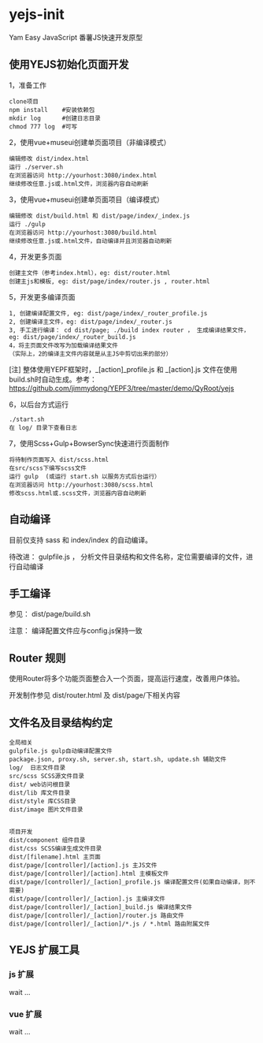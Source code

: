 # yejs-init  

Yam Easy JavaScript 番薯JS快速开发原型

## 使用YEJS初始化页面开发

1，准备工作

    clone项目
    npm install    #安装依赖包
    mkdir log      #创建日志目录
    chmod 777 log  #可写  

2，使用vue+museui创建单页面项目（非编译模式）

	编辑修改 dist/index.html
	运行 ./server.sh
	在浏览器访问 http://yourhost:3080/index.html
	继续修改任意.js或.html文件，浏览器内容自动刷新
	
3，使用vue+museui创建单页面项目（编译模式）

	编辑修改 dist/build.html 和 dist/page/index/_index.js
	运行 ./gulp 
	在浏览器访问 http://yourhost:3080/build.html
	继续修改任意.js或.html文件，自动编译并且浏览器自动刷新

4，开发更多页面

	创建主文件（参考index.html），eg: dist/router.html
	创建主js和模板, eg: dist/page/index/router.js , router.html
	
5，开发更多编译页面

	1, 创建编译配置文件, eg: dist/page/index/_router_profile.js
	2, 创建编译主文件，eg: dist/page/index/_router.js
	3, 手工进行编译： cd dist/page; ./build index router ， 生成编译结果文件，eg: dist/page/index/_router_build.js
	4，将主页面文件改写为加载编译结果文件
	（实际上，2的编译主文件内容就是从主JS中剪切出来的部分）

[注] 整体使用YEPF框架时，_[action]_profile.js 和 _[action].js 文件在使用build.sh时自动生成。参考： https://github.com/jimmydong/YEPF3/tree/master/demo/QyRoot/yejs
		

6，以后台方式运行

	./start.sh 
	在 log/ 目录下查看日志

7，使用Scss+Gulp+BowserSync快速进行页面制作

    将待制作页面写入 dist/scss.html
    在src/scss下编写scss文件
    运行 gulp  (或运行 start.sh 以服务方式后台运行）
    在浏览器访问 http://yourhost:3080/scss.html
    修改scss.html或.scss文件，浏览器内容自动刷新
    
## 自动编译

目前仅支持 sass 和  index/index 的自动编译。

待改进： gulpfile.js  ， 分析文件目录结构和文件名称，定位需要编译的文件，进行自动编译

## 手工编译

参见： dist/page/build.sh

注意： 编译配置文件应与config.js保持一致 

## Router 规则

使用Router将多个功能页面整合入一个页面，提高运行速度，改善用户体验。

开发制作参见 dist/router.html 及 dist/page/下相关内容


## 文件名及目录结构约定

	全局相关
	gulpfile.js gulp自动编译配置文件
	package.json, proxy.sh, server.sh, start.sh, update.sh 辅助文件
	log/  日志文件目录
	src/scss SCSS源文件目录
	dist/ web访问根目录
	dist/lib 库文件目录
	dist/style 库CSS目录
	dist/image 图片文件目录
	
	
	项目开发
	dist/component 组件目录
	dist/css SCSS编译生成文件目录
	dist/[filename].html 主页面
	dist/page/[controller]/[action].js 主JS文件
	dist/page/[controller]/[action].html 主模板文件
	dist/page/[controller]/_[action]_profile.js 编译配置文件(如果自动编译，则不需要)
	dist/page/[controller]/_[action].js 主编译文件
	dist/page/[controller]/_[action]_build.js 编译结果文件
	dist/page/[controller]/_[action]/router.js 路由文件
	dist/page/[controller]/_[action]/*.js / *.html 路由附属文件
	
    
## YEJS 扩展工具

### js 扩展

wait ...

### vue 扩展

wait ...
